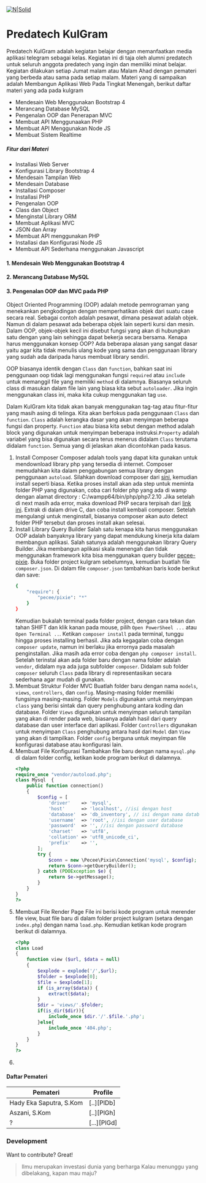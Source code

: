 [![N|Solid](http://predatech.uin-suska.ac.id/wp-content/uploads/2018/01/Header-Web-barulah.jpg)](http://predatech.uin-suska.ac.id)
# Predatech KulGram
Predatech KulGram adalah kegiatan belajar dengan memanfaatkan media aplikasi telegram sebagai kelas. Kegiatan ini di taja oleh alumni predatech untuk seluruh anggota predatech yang ingin dan memiliki minat belajar. Kegiatan dilakukan setiap Jumat malam atau Malam Ahad dengan pemateri yang berbeda atau sama pada setiap malam. Materi yang di sampaikan adalah Membangun Aplikasi Web Pada Tingkat Menengah, berikut daftar materi yang ada pada kulgram

  - Mendesain Web Menggunakan Bootstrap 4
  - Merancang Database MySQL
  - Pengenalan OOP dan Penerapan MVC
  - Membuat API Menggunaakan PHP
  - Membuat API Menggunakan Node JS
  - Membuat Sistem Realtime

##### Fitur dari Materi

  - Installasi Web Server
  - Konfigurasi Library Bootstrap 4
  - Mendesain Tampilan Web
  - Mendesain Database
  - Installasi Composer
  - Installasi PHP
  - Pengenalan OOP
  - Class dan Object
  - Menginstal Library ORM
  - Membuat Aplikasi MVC
  - JSON dan Array
  - Membuat API menggunakan PHP
  - Installasi dan  Konfigurasi Node JS
  - Membuat API Sederhana menggunakan Javascript

#### 1. Mendesain Web Menggunakan Bootstrap 4
#### 2. Merancang Database MySQL
#### 3. Pengenalan OOP dan MVC pada PHP

Object Oriented Programming (OOP) adalah metode pemrograman yang menekankan pengkodingan dengan memperhatikan objek dari suatu case secara real. Sebagai contoh adalah pesawat, dimana pesawat adalah objek. Namun di dalam pesawat ada beberapa objek lain seperti kursi dan mesin. Dalam OOP, objek-objek kecil ini disebut fungsi yang akan di hubungkan satu dengan yang lain sehingga dapat bekerja secara bersama. Kenapa harus menggunakan konsep OOP? Ada beberapa alasan yang sangat dasar yaitu agar kita tidak menulis ulang kode yang sama dan penggunaan library yang sudah ada daripada harus membuat library sendiri. 

OOP biasanya identik dengan `Class` dan `function`, bahkan saat ini penggunaan oop tidak lagi menggunakan fungsi `required` atau `include` untuk memanggil file yang memiliki `method` di dalamnya. Biasanya seluruh class di masukan dalam file lain yang biasa kita sebut `autoloader`. Jika ingin menggunakan class ini, maka kita cukup menggunakan tag `use`.

Dalam KulGram kita tidak akan banyak menggunakan tag-tag atau fitur-fitur yang masih asing di telinga. Kita akan berfokus pada penggunaan `Class` dan `function`. `Class` adalah kerangka dasar yang akan menyimpan beberapa fungsi dan property. `Function` atau biasa kita sebut dengan method adalah block yang digunakan untuk menyimpan beberapa instruksi.`Property` adalah variabel yang bisa digunakan secara terus menerus didalam `Class` terutama didalam `function`. Semua yang di jelaskan akan dicontohkan pada kasus.
1. Install Composer
    Composer adalah tools yang dapat kita gunakan untuk mendownload library php yang tersedia di internet. Composer memudahkan kita dalam penggabungan semua library dengan penggunaan `autoload`. Silahkan download composer dari [sini](https://getcomposer.org/download/), kemudian install seperti biasa. Ketika proses install akan ada step untuk meminta folder PHP yang digunakan, coba cari folder php yang ada di wamp dengan alamat directory : C:/wampp64/bin/php/php7.2.10 .Jika setelah di next masih ada error, maka download PHP secara terpisah dari [link ini](https://windows.php.net/downloads/releases/php-7.2.15-nts-Win32-VC15-x64.zip). Extrak di dalam drive C, dan coba install kembali composer. Setelah mengulangi untuk menginstall, biasanya composer akan auto detect folder PHP tersebut dan proses install akan selesai.
2. Install Library Query Builder
    Salah satu kenapa kita harus menggunakan OOP adalah banyaknya library yang dapat mendukung kinerja kita dalam membangun aplikasi. Salah satunya adalah menggunakan library Query Builder. Jika membangun aplikasi skala menengah dan tidak menggunakan framework kita bisa menggunakan query builder [pecee-pixie](https://github.com/skipperbent/pecee-pixie). Buka folder project kulgram sebelumnya, kemudian buatlah file `composer.json`. Di dalam file `composer.json` tambahkan baris kode berikut dan save:
    ```sh
    {
        "require": {
            "pecee/pixie": "*"
        }
    }
    ```
    Kemudian bukalah terminal pada folder project, dengan cara tekan dan tahan SHIFT dan klik kanan pada mouse, pilih `Open PowerSheel ...` atau `Open Terminal ..`. Ketikan `composer install` pada terminal, tunggu hingga proses installing berhasil. Jika ada kegagalan coba dengan `composer update`, namun ini berlaku jika errornya pada masalah penginstallan. Jika masih ada error coba dengan `php composer install`.
    Setelah terinstal akan ada folder baru dengan nama folder adalah `vendor`, didalam nya ada juga subfolder `composer`. Didalam sub folder `composer` seluruh `Class` pada library di representasikan secara sederhana agar mudah di gunakan.
3. Membuat Struktur Folder MVC
    Buatlah folder baru dengan nama `models`, `views`, `controllers`, dan `config`. Masing-masing folder memiliki fungsinya masing-masing. Folder `Models` digunakan untuk menyimpan `class` yang berisi sintak dan query penghubung antara koding dan database. Folder `Views` digunakan untuk menyimpan seluruh tampilan yang akan di render pada web, biasanya adalah hasil dari query database dan user interface dari aplikasi. Folder `Controllers` digunakan untuk menyimpan `Class` penghubung antara hasil dari `Model` dan `View` yang akan di tampilkan. Folder `config` berguna untuk meyimpan file konfigurasi database atau konfigurasi lain.
4. Membuat File Konfigurasi
    Tambahkan file baru dengan nama `mysql.php` di dalam folder config, ketikan kode program berikut di dalamnya.
    ```php
    <?php
    require_once "vendor/autoload.php";
    class Mysql  {
        public function connection()
        {
            $config = [
                'driver'    => 'mysql',
                'host'      => 'localhost', //isi dengan host
                'database'  => 'db_inventory', // isi dengan nama database
                'username'  => 'root', //isi dengan user database
                'password'  => '', //isi dengan password database
                'charset'   => 'utf8',
                'collation' => 'utf8_unicode_ci',
                'prefix'    => '',
            ];
            try {
                $conn = new \Pecee\Pixie\Connection('mysql', $config);
                return $conn->getQueryBuilder();
            } catch (PDOException $e) {
                return $e->getMessage();
            }
        }
    }
    ?>
    ```
5. Membuat File Render Page
    File ini berisi kode program untuk merender file view, buat file baru di dalam folder project kulgram (setara dengan `index.php`) dengan nama `load.php`. Kemudian ketikan kode program berikut di dalamnya.
    ````php
    <?php
    class Load
    {
    	function view ($url, $data = null)
    	{
    		$explode = explode('/',$url);
    		$folder = $explode[0];
    		$file = $explode[1];
    		if (is_array($data)) {
    			extract($data);		
    		}
    		$dir = 'views/'.$folder;
    		if(is_dir($dir)){
    			include_once $dir.'/'.$file.'.php';
    		}else{
    			include_once '404.php';
    		}
    	}
    }
    ?>
    ````
6. 

#### Daftar Pemateri
| Pemateri | Profile |
| ------ | ------ |
| Hady Eka Saputra, S.Kom | [..][PlDb] |
| Aszani, S.Kom | [..][PlGh] |
| ? | [...][PlGd] |

### Development
Want to contribute? Great! 
> Ilmu merupakan investasi dunia yang berharga
> Kalau menunggu yang dibelakang, kapan mau maju?
